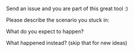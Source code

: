 Send an issue and you are part of this great tool :)

Please describe the scenario you stuck in:



What do you expect to happen?



What happened instead?
(skip that for new ideas)



